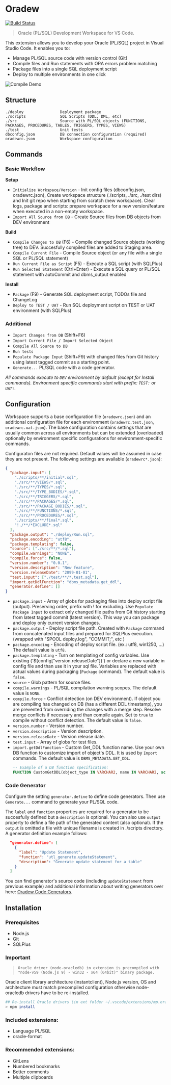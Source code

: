 # Oradew

[![Build Status](https://dev.azure.com/mickeypearce0384/Oradew/_apis/build/status/mickeypearce.oradew-vscode)](https://dev.azure.com/mickeypearce0384/Oradew/_build/latest?definitionId=1)

> Oracle (PL/SQL) Development Workspace for VS Code.

This extension allows you to develop your Oracle (PL/SQL) project in Visual Studio Code. It enables you to:

- Manage PL/SQL source code with version control (Git)
- Compile files and Run statements with ORA errors problem matching
- Package files into a single SQL deployment script
- Deploy to multiple environments in one click

![Compile Demo](images/demo.gif)

## Structure

```
./deploy                Deployment package
./scripts               SQL Scripts (DDL, DML, etc)
./src                   Source with PL/SQL objects (FUNCTIONS, PACKAGES, PROCEDURES, TABLES, TRIGGERS, TYPES, VIEWS)
./test                  Unit tests
dbconfig.json           DB connection configuration (required)
oradewrc.json           Workspace configuration
```

## Commands

### Basic Workflow

**Setup**

- `Initialize Workspace/Version` - Init config files (dbconfig.json, oradewrc.json), Create workspace structure (./scripts, ./src, ./test dirs) and Init git repo when starting from scratch (new workspace). Clear logs, package and scripts: prepare workspace for a new version/feature when executed in a non-empty workspace.
- `Import All Source from DB` - Create Source files from DB objects from DEV environment

**Build**

- `Compile Changes to DB` (F6) - Compile changed Source objects (working tree) to DEV. Succesfully compiled files are added to Staging area.
- `Compile Current File` - Compile Source object (or any file with a single SQL or PL/SQL statement)
- `Run Current File as Script` (F5) - Execute a SQL script (with SQLPlus)
- `Run Selected Statement` (Ctrl+Enter) - Execute a SQL query or PL/SQL statement with autoCommit and dbms_output enabled

**Install**

- `Package` (F9) - Generate SQL deployment script, TODOs file and ChangeLog
- `Deploy to TEST / UAT` - Run SQL deployment script on TEST or UAT environment (with SQLPlus)

### Additional

- `Import Changes from DB` (Shift+F6)
- `Import Current File / Import Selected Object`
- `Compile All Source to DB`
- `Run tests`
- `Populate Package Input` (Shift+F9) with changed files from Git history using latest tagged commit as a starting point.
- `Generate...` PL/SQL code with a code generator.

_All commands execute to `DEV` environment by default (except for Install commands). Environment specific commands start with prefix: `TEST:` or `UAT:`._

## Configuration

Workspace supports a base configuration file (`oradewrc.json`) and an additional configuration file for each environment (`oradewrc.test.json`, `oradewrc.uat.json`). The base configuration contains settings that are usually common across all environments but can be extended (overloaded) optionally by environment specific configurations for environment-specific commands.

Configuraton files are not required. Default values will be assumed in case they are not present. The following settings are available (`oradewrc*.json`):

```json
{
  "package.input": [
    "./scripts/**/initial*.sql",
    "./src/**/VIEWS/*.sql",
    "./src/**/TYPES/*.sql",
    "./src/**/TYPE_BODIES/*.sql",
    "./src/**/TRIGGERS/*.sql",
    "./src/**/PACKAGES/*.sql",
    "./src/**/PACKAGE_BODIES/*.sql",
    "./src/**/FUNCTIONS/*.sql",
    "./src/**/PROCEDURES/*.sql",
    "./scripts/**/final*.sql",
    "!./**/*EXCLUDE*.sql"
  ],
  "package.output": "./deploy/Run.sql",
  "package.encoding": "utf8",
  "package.templating": false,
  "source": ["./src/**/*.sql"],
  "compile.warnings": "NONE",
  "compile.force": false,
  "version.number": "0.0.1",
  "version.description": "New feature",
  "version.releaseDate": "2099-01-01",
  "test.input": ["./test/**/*.test.sql"],
  "import.getDdlFunction": "dbms_metadata.get_ddl",
  "generator.define": []
}
```

- `package.input` - Array of globs for packaging files into deploy script file (output). Preserving order, prefix with ! for excluding. Use `Populate Package Input` to extract only changed file paths from Git history starting from latest tagged commit (latest version). This way you can package and deploy only current version changes.
- `package.output` - Deploy script file path. Created with `Package` command from concatenated input files and prepared for SQLPlus execution. (wrapped with "SPOOL deploy.log", "COMMIT;", etc )
- `package.encoding` - Encoding of deploy script file. (ex.: utf8, win1250, ...) The default value is `utf8`.
- `package.templating` - Turn on templating of config variables. Use existing ('\${config[\"version.releaseDate\"]}') or declare a new variable in config file and than use it in your sql file. Variables are replaced with actual values during packaging (`Package` command). The default value is `false`.
- `source` - Glob pattern for source files.
- `compile.warnings` - PL/SQL compilation warning scopes. The default value is `NONE`.
- `compile.force` - Conflict detection (on DEV environment). If object you are compiling has changed on DB (has a different DDL timestamp), you are prevented from overriding the changes with a merge step. Resolve merge conflicts if necessary and than compile again. Set to `true` to compile without conflict detection. The default value is `false`.
- `version.number` - Version number.
- `version.description` - Version description.
- `version.releaseDate` - Version release date.
- `test.input` - Array of globs for test files.
- `import.getDdlFunction` - Custom Get_DDL function name. Use your own DB function to customize import of object's DDL. It is used by `Import` commands. The default value is `DBMS_METADATA.GET_DDL`.
  ```sql
  -- Example of a DB function specification:
  FUNCTION CustomGetDDL(object_type IN VARCHAR2, name IN VARCHAR2, schema IN VARCHAR2 DEFAULT NULL) RETURN CLOB;
  ```

### Code Generator

Configure the setting `generator.define` to define code generators. Then use `Generate...` command to generate your PL/SQL code.

The `label` and `function` properties are required for a generator to be succesfully defined but a `description` is optional. You can also use `output` property to define a file path of the generated content (also optional). If the `output` is omitted a file with unique filename is created in ./scripts directory. A generator definition example follows:

```json
  "generator.define": [
    {
      "label": "Update Statement",
      "function": "utl_generate.updateStatement",
      "description": "Generate update statement for a table"
    }
  ]
```

You can find generator's source code (including `updateStatement` from previous example) and additional information about writing generators over here: [Oradew Code Generators](https://github.com/mickeypearce/oradew-generators).

## Installation

### Prerequisites

- Node.js
- Git
- SQLPlus

### Important

> `Oracle driver (node-oracledb) in extension is precompiled with "node-v59 (Node.js 9) - win32 - x64 (64bit)" binary package.`

Oracle client library architecture (instantclient), Node.js version, OS and architecture must match precompiled configuration otherwise node-oracledb drivers have to be re-installed.

```bash
## Re-install Oracle drivers (in ext folder ~/.vscode/extensions/mp.oradew-vscode-...):
> npm install
```

### Included extensions:

- Language PL/SQL
- oracle-format

### Recommended extensions:

- GitLens
- Numbered bookmarks
- Better comments
- Multiple clipboards

